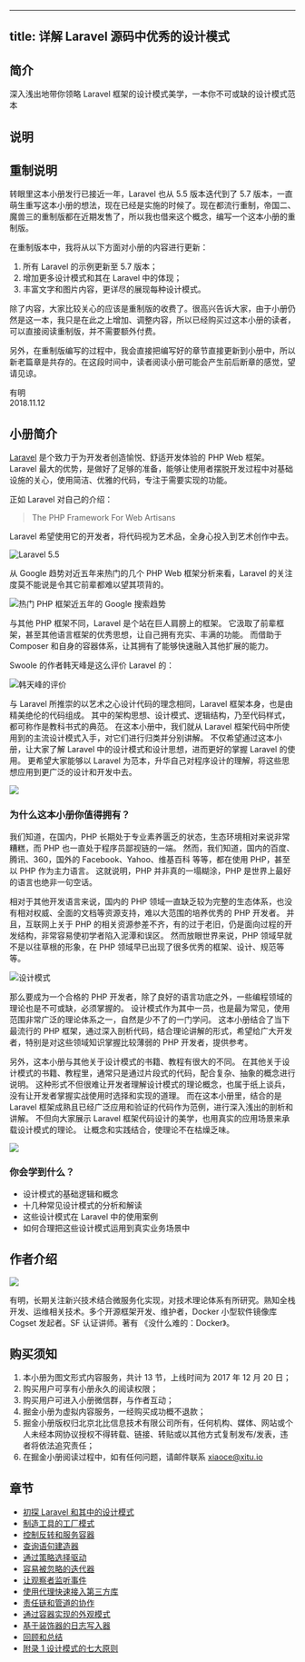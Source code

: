 
---
title: 详解 Laravel 源码中优秀的设计模式
---

## 简介
深入浅出地带你领略 Laravel 框架的设计模式美学，一本你不可或缺的设计模式范本

## 说明
## 重制说明

转眼里这本小册发行已接近一年，Laravel 也从 5.5 版本迭代到了 5.7 版本，一直萌生重写这本小册的想法，现在已经是实施的时候了。现在都流行重制，帝国二、魔兽三的重制版都在近期发售了，所以我也借来这个概念，编写一个这本小册的重制版。

在重制版本中，我将从以下方面对小册的内容进行更新：

1.  所有 Laravel 的示例更新至 5.7 版本；
2.  增加更多设计模式和其在 Laravel 中的体现；
3.  丰富文字和图片内容，更详尽的展现每种设计模式。

除了内容，大家比较关心的应该是重制版的收费了。很高兴告诉大家，由于小册仍然是这一本，我只是在此之上增加、调整内容，所以已经购买过这本小册的读者，可以直接阅读重制版，并不需要额外付费。

另外，在重制版编写的过程中，我会直接把编写好的章节直接更新到小册中，所以新老篇章是共存的。在这段时间中，读者阅读小册可能会产生前后断章的感觉，望请见谅。

有明  
2018.11.12

## 小册简介

[Laravel](https://laravel.com/) 是个致力于为开发者创造愉悦、舒适开发体验的 PHP Web 框架。 Laravel 最大的优势，是做好了足够的准备，能够让使用者摆脱开发过程中对基础设施的关心，使用简洁、优雅的代码，专注于需要实现的功能。

正如 Laravel 对自己的介绍：

> The PHP Framework For Web Artisans

Laravel 希望使用它的开发者，将代码视为艺术品，全身心投入到艺术创作中去。

![Laravel 5.5](https://p1-jj.byteimg.com/tos-cn-i-t2oaga2asx/gold-user-assets/2017/12/7/1602f5c9efcfbce4~tplv-t2oaga2asx-image.image)

从 Google 趋势对近五年来热门的几个 PHP Web 框架分析来看，Laravel 的关注度莫不能说是令其它前辈都难以望其项背的。

![热门 PHP 框架近五年的 Google 搜索趋势](https://p1-jj.byteimg.com/tos-cn-i-t2oaga2asx/gold-user-assets/2017/12/6/1602a040e41c6867~tplv-t2oaga2asx-image.image)

与其他 PHP 框架不同，Laravel 是个站在巨人肩膀上的框架。 它汲取了前辈框架，甚至其他语言框架的优秀思想，让自己拥有充实、丰满的功能。 而借助于 Composer 和自身的容器体系，让其拥有了能够快速融入其他扩展的能力。

Swoole 的作者韩天峰是这么评价 Laravel 的：

![韩天峰的评价](https://p1-jj.byteimg.com/tos-cn-i-t2oaga2asx/gold-user-assets/2017/12/9/16039465fa2efc8f~tplv-t2oaga2asx-image.image)

与 Laravel 所推崇的以艺术之心设计代码的理念相同，Laravel 框架本身，也是由精美绝伦的代码组成。 其中的架构思想、设计模式、逻辑结构，乃至代码样式，都可称作是教科书式的典范。 在这本小册中，我们就从 Laravel 框架代码中所使用到的主流设计模式入手，对它们进行归类并分别讲解。 不仅希望通过这本小册，让大家了解 Laravel 中的设计模式和设计思想，进而更好的掌握 Laravel 的使用。 更希望大家能够以 Laravel 为范本，升华自己对程序设计的理解，将这些思想应用到更广泛的设计和开发中去。

![](https://p1-jj.byteimg.com/tos-cn-i-t2oaga2asx/gold-user-assets/2017/12/20/1606fedc734e42de~tplv-t2oaga2asx-image.image)

### 为什么这本小册你值得拥有？

我们知道，在国内，PHP 长期处于专业素养匮乏的状态，生态环境相对来说非常糟糕，而 PHP 也一直处于程序员鄙视链的一端。 然而，我们知道，国内的百度、腾讯、360，国外的 Facebook、Yahoo、维基百科 等等，都在使用 PHP，甚至以 PHP 作为主力语言。 这就说明，PHP 并非真的一塌糊涂，PHP 是世界上最好的语言也绝非一句空话。

相对于其他开发语言来说，国内的 PHP 领域一直缺乏较为完整的生态体系，也没有相对权威、全面的文档等资源支持，难以大范围的培养优秀的 PHP 开发者。 并且，互联网上关于 PHP 的相关资源参差不齐，有的过于老旧，仍是面向过程的开发结构，非常容易使初学者陷入泥潭和误区。 然而放眼世界来说，PHP 领域早就不是以往草根的形象，在 PHP 领域早已出现了很多优秀的框架、设计、规范等等。

![设计模式](https://p1-jj.byteimg.com/tos-cn-i-t2oaga2asx/gold-user-assets/2017/12/20/16071ea64a631e71~tplv-t2oaga2asx-image.image)

那么要成为一个合格的 PHP 开发者，除了良好的语言功底之外，一些编程领域的理论也是不可或缺，必须掌握的。 设计模式作为其中一员，也是最为常见，使用范围非常广泛的理论体系之一，自然是少不了的一门学问。 这本小册结合了当下最流行的 PHP 框架，通过深入剖析代码，结合理论讲解的形式，希望给广大开发者，特别是对这些领域知识掌握比较薄弱的 PHP 开发者，提供参考。

另外，这本小册与其他关于设计模式的书籍、教程有很大的不同。 在其他关于设计模式的书籍、教程里，通常只是通过片段式的代码，配合复杂、抽象的概念进行说明。 这种形式不但很难让开发者理解设计模式的理论概念，也属于纸上谈兵，没有让开发者掌握实战使用时选择和实现的道理。 而在这本小册里，结合的是 Laravel 框架成熟且已经广泛应用和验证的代码作为范例，进行深入浅出的剖析和讲解。 不但向大家展示 Laravel 框架代码设计的美学，也用真实的应用场景来承载设计模式的理论。 让概念和实践结合，使理论不在枯燥乏味。

![](https://p1-jj.byteimg.com/tos-cn-i-t2oaga2asx/gold-user-assets/2017/12/20/1606fee5490a8a67~tplv-t2oaga2asx-image.image)

### 你会学到什么？

- 设计模式的基础逻辑和概念
- 十几种常见设计模式的分析和解读
- 这些设计模式在 Laravel 中的使用案例
- 如何合理把这些设计模式运用到真实业务场景中

## 作者介绍

![](https://p1-jj.byteimg.com/tos-cn-i-t2oaga2asx/gold-user-assets/2017/12/20/1607192e5c56d203~tplv-t2oaga2asx-image.image)

有明，长期关注新兴技术结合微服务化实现，对技术理论体系有所研究。熟知全栈开发、运维相关技术。多个开源框架开发、维护者，Docker 小型软件镜像库 Cogset 发起者。SF 认证讲师。著有 《没什么难的：Docker》。

## 购买须知

1.  本小册为图文形式内容服务，共计 13 节，上线时间为 2017 年 12 月 20 日；
2.  购买用户可享有小册永久的阅读权限；
3.  购买用户可进入小册微信群，与作者互动；
4.  掘金小册为虚拟内容服务，一经购买成功概不退款；
5.  掘金小册版权归北京北比信息技术有限公司所有，任何机构、媒体、网站或个人未经本网协议授权不得转载、链接、转贴或以其他方式复制发布/发表，违者将依法追究责任；
6.  在掘金小册阅读过程中，如有任何问题，请邮件联系 <xiaoce@xitu.io>

## 章节
- [初探 Laravel 和其中的设计模式](<./chu-tan-laravel-he-qi-zhong-de-she-ji-mo-shi.md>)
- [制造工具的工厂模式](./zhi-zao-gong-ju-de-gong-han-mo-shi.md)
- [控制反转和服务容器](./kong-zhi-fan-zhuan-he-fu-wu-rong-qi.md)
- [查询语句建造器](./cha-xun-yu-ju-jian-zao-qi.md)
- [通过策略选择驱动](./tong-guo-ce-lue-xuan-ze-qu-dong.md)
- [容易被忽略的迭代器](./rong-yi-bei-hu-lue-de-die-dai-qi.md)
- [让观察者监听事件](./rang-guan-cha-zhe-jian-ting-shi-jian.md)
- [使用代理快速接入第三方库](./shi-yong-dai-li-kuai-su-jie-ru-di-san-fang-ku.md)
- [责任链和管道的协作](./ze-ren-lian-he-guan-dao-de-xie-zuo.md)
- [通过容器实现的外观模式](./tong-guo-rong-qi-shi-xian-de-wai-guan-mo-shi.md)
- [基于装饰器的日志写入器](./ji-yu-zhuang-shi-qi-de-ri-zhi-xie-ru-qi.md)
- [回顾和总结](./hui-gu-he-zong-jie.md)
- [附录 1 设计模式的七大原则](<./fu-lu-1-she-ji-mo-shi-de-qi-da-yuan-ze.md>)

    